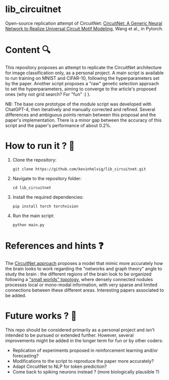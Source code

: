 # lib_circuitnet

Open-source replication attempt of CircuitNet: [CircuitNet: A Generic Neural Network to Realize Universal Circuit Motif Modeling](https://openreview.net/pdf?id=Fl9q5z40e3), Wang et al., in Pytorch.

# Content :mag:
This repository proposes an attempt to replicate the CircuitNet architecture for image classification only, as a personal project. A main script is available to run training on MNIST and CIFAR-10, following the hyperparameters set by the paper. Another script proposes a "raw" genetic selection approach to set the hyperparameters, aiming to converge to the article's proposed ones (why not grid search? For "fun" :) ).

NB: The base core prototype of the module script was developed with ChatGPT-4, then iteratively and manually corrected and refined. Several differences and ambiguous points remain between this proposal and the paper's implementation. There is a minor gap between the accuracy of this script and the paper's performance of about 0.2%.

# How to run it ? :rocket:

1. Clone the repository:
   ```
   git clone https://github.com/kevinhelvig/lib_circuitnet.git
   ```
3. Navigate to the repository folder:
   ```
   cd lib_circuitnet
   ```
5. Install the required dependencies:
   ```
   pip install torch torchvision
   ```   
7. Run the main script:
   ```
   python main.py
   ```

# References and hints :question:
The [CircuitNet approach](https://openreview.net/pdf?id=Fl9q5z40e3) proposes a model that mimic more accurately how the brain looks to work regarding the "networks and graph theory" angle to study the brain : the different regions of the brain look to be organized following a ["small worlds" topology](https://pubmed.ncbi.nlm.nih.gov/17079517/), where densely connected nodules processes local or mono-modal information, with very sparse and limited connections between these different areas. 
Interesting papers associated to be added. 

# Future works ? :construction:

This repo should be considered primarily as a personal project and isn't intended to be pursued or extended further. However, several improvements might be added in the longer term for fun or by other coders:
- Replication of experiments proposed in reinforcement learning and/or forecasting?
- Modifications to the script to reproduce the paper more accurately?
- Adapt CircuitNet to NLP for token prediction?
- Come back to spiking neurons instead ? (more biologically plausible ?)
